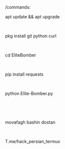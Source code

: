 
/commands:

apt update && apt upgrade 

 

pkg install git python curl 

 

cd EliteBomber

 

pip install requests

 

python Elite-Bomber.py

 

 

movafagh bashin dostan 

 

T.me/hack_persian_termux